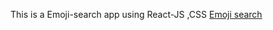 This is a Emoji-search app using React-JS ,CSS
[Emoji search]( https://shauryatripaathi.github.io/emoji_search/)
